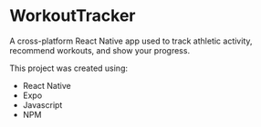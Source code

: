 # WorkoutTracker
A cross-platform React Native app used to track athletic activity, recommend workouts, and show your progress.

This project was created using:
- React Native
- Expo
- Javascript
- NPM
